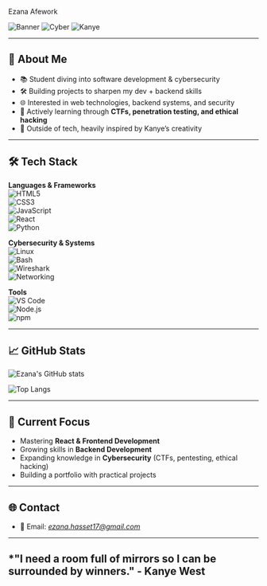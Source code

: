  Ezana Afework  

![Banner](https://img.shields.io/badge/👨‍💻-Developer-%230077B5?style=for-the-badge&logo=github&logoColor=white) ![Cyber](https://img.shields.io/badge/🔐-Cybersecurity-%23FF6F61?style=for-the-badge) ![Kanye](https://img.shields.io/badge/🎵-Kanye_Fan-%23F5DE50?style=for-the-badge)

---

## 🚀 About Me  
- 📚 Student diving into software development & cybersecurity  
- 🛠️ Building projects to sharpen my dev + backend skills  
- 🌐 Interested in web technologies, backend systems, and security  
- 🎯 Actively learning through **CTFs, penetration testing, and ethical hacking**  
- 🎵 Outside of tech, heavily inspired by Kanye’s creativity  

---

## 🛠️ Tech Stack  

**Languages & Frameworks**  
![HTML5](https://img.shields.io/badge/HTML5-E34F26?style=for-the-badge&logo=html5&logoColor=white)  
![CSS3](https://img.shields.io/badge/CSS3-1572B6?style=for-the-badge&logo=css3&logoColor=white)  
![JavaScript](https://img.shields.io/badge/JavaScript-F7DF1E?style=for-the-badge&logo=javascript&logoColor=black)  
![React](https://img.shields.io/badge/React-20232A?style=for-the-badge&logo=react&logoColor=61DAFB)  
![Python](https://img.shields.io/badge/Python-3776AB?style=for-the-badge&logo=python&logoColor=white)  

**Cybersecurity & Systems**  
![Linux](https://img.shields.io/badge/Linux-FCC624?style=for-the-badge&logo=linux&logoColor=black)  
![Bash](https://img.shields.io/badge/Bash-4EAA25?style=for-the-badge&logo=gnu-bash&logoColor=white)  
![Wireshark](https://img.shields.io/badge/Wireshark-1679A7?style=for-the-badge&logo=wireshark&logoColor=white)  
![Networking](https://img.shields.io/badge/Networking-00A4EF?style=for-the-badge&logo=cisco&logoColor=white)  

**Tools**  
![VS Code](https://img.shields.io/badge/VS_Code-0078D4?style=for-the-badge&logo=visual-studio-code&logoColor=white)  
![Node.js](https://img.shields.io/badge/Node.js-339933?style=for-the-badge&logo=nodedotjs&logoColor=white)  
![npm](https://img.shields.io/badge/npm-CB3837?style=for-the-badge&logo=npm&logoColor=white)  

---

## 📈 GitHub Stats  
![Ezana's GitHub stats](https://github-readme-stats.vercel.app/api?username=PaPa-17&show_icons=true&theme=tokyonight)  

![Top Langs](https://github-readme-stats.vercel.app/api/top-langs/?username=PaPa-17&layout=compact&theme=tokyonight)  

---

## 🎯 Current Focus  
- Mastering **React & Frontend Development**  
- Growing skills in **Backend Development**  
- Expanding knowledge in **Cybersecurity** (CTFs, pentesting, ethical hacking)  
- Building a portfolio with practical projects  

---

## 🌐 Contact  
- 📧 Email: *ezana.hasset17@gmail.com*  

---  
*"I need a room full of mirrors so I can be surrounded by winners."  - Kanye West
---

